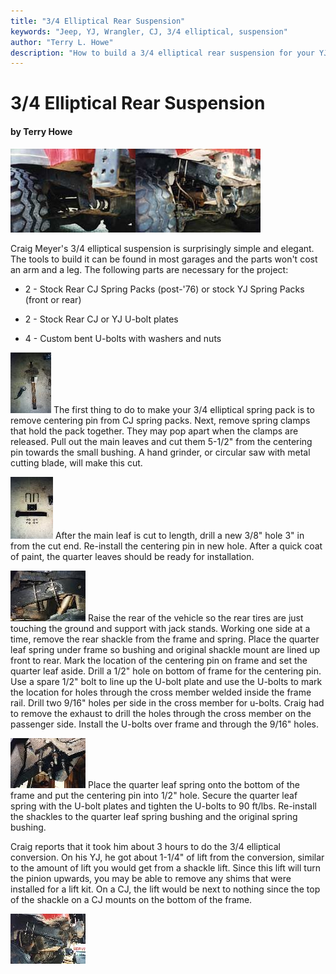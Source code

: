 ```yaml
---
title: "3/4 Elliptical Rear Suspension"
keywords: "Jeep, YJ, Wrangler, CJ, 3/4 elliptical, suspension"
author: "Terry L. Howe"
description: "How to build a 3/4 elliptical rear suspension for your YJ or CJ.  Craig Meyer"
---
```


# 3/4 Elliptical Rear Suspension

#### by Terry Howe

[![Before](ellip7_.jpg)](ellip7.jpg)[![After](ellip6_.jpg)](ellip6.jpg)

Craig Meyer's 3/4 elliptical suspension is surprisingly simple and
elegant.  The tools to build it can be found in most garages and
the parts won't cost an arm and a leg.  The following parts are
necessary for the project:

   - 2 - Stock Rear CJ Spring Packs (post-'76) or stock YJ Spring Packs (front or rear)

   - 2 - Stock Rear CJ or YJ U-bolt plates

   - 4 - Custom bent U-bolts with washers and nuts

[![Step 3](ellip1_.jpg)](ellip1.jpg)
The first thing to do to make your 3/4 elliptical spring pack is
to remove centering pin from CJ spring packs.  Next, remove spring
clamps that hold the pack together.  They may pop apart when
the clamps are released.  Pull out the main leaves and cut them
5-1/2" from the centering pin towards the small bushing.
A hand grinder, or circular saw with metal cutting blade, will make
this cut.

[![Step 5](ellip2_.jpg)](ellip2.jpg)
After the main leaf is cut to length, drill a new 3/8" hole
3" in from the cut end.  Re-install the centering pin in new hole.
After a quick coat of paint, the quarter leaves should be ready for
installation.

[![Step 13](ellip3_.jpg)](ellip3.jpg)
Raise the rear of the vehicle so the rear tires are just touching the
ground and support with jack stands.  Working one side at a time,
remove the rear shackle from the frame and spring.  Place the quarter
leaf spring under frame so bushing and original shackle mount are
lined up front to rear.  Mark the location of the centering pin on
frame and set the quarter leaf aside.  Drill a 1/2" hole on
bottom of frame for the centering pin.  Use a spare 1/2" bolt
to line up the U-bolt plate and use the U-bolts to mark the location for
holes through the cross member welded inside the frame rail.  Drill
two 9/16" holes per side in the cross member for u-bolts.
Craig had to remove the exhaust to drill the holes through the cross
member on the passenger side.
Install the U-bolts over frame and through the 9/16" holes.

[![Step 15a](ellip4_.jpg)](ellip4.jpg)
Place the quarter leaf spring onto the bottom of the frame and put
the centering pin into 1/2" hole.  Secure the quarter leaf spring
with the U-bolt plates and tighten the U-bolts to 90 ft/lbs.
Re-install the shackles to the quarter leaf spring bushing and the
original spring bushing.

Craig reports that it took him about 3 hours to do the 3/4 elliptical
conversion.  On his YJ, he got about 1-1/4" of lift from the
conversion, similar to the amount of lift you would get from a shackle
lift.  Since this lift will turn the pinion upwards, you may be able
to remove any shims that were installed for a lift kit.  On a CJ, the
lift would be next to nothing since the top of the shackle on a CJ
mounts on the bottom of the frame.

[![Step 15b](ellip5_.jpg)](ellip5.jpg)
